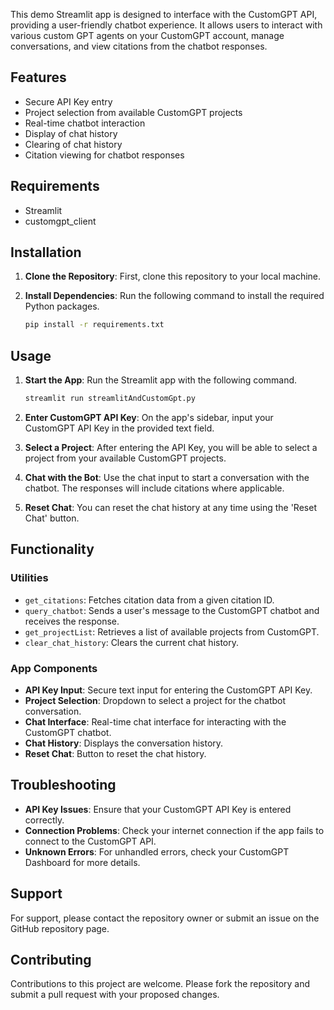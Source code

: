 This demo Streamlit app is designed to interface with the CustomGPT API, providing a user-friendly chatbot experience. It allows users to interact with various custom GPT agents on your CustomGPT account, manage conversations, and view citations from the chatbot responses.

## Features
- Secure API Key entry
- Project selection from available CustomGPT projects
- Real-time chatbot interaction
- Display of chat history
- Clearing of chat history
- Citation viewing for chatbot responses

## Requirements
- Streamlit
- customgpt_client

## Installation

1. **Clone the Repository**: First, clone this repository to your local machine.

2. **Install Dependencies**: Run the following command to install the required Python packages.
   ```bash
   pip install -r requirements.txt
   ```

## Usage

1. **Start the App**: Run the Streamlit app with the following command.
   ```bash
   streamlit run streamlitAndCustomGpt.py
   ```

2. **Enter CustomGPT API Key**: On the app's sidebar, input your CustomGPT API Key in the provided text field.

3. **Select a Project**: After entering the API Key, you will be able to select a project from your available CustomGPT projects.

4. **Chat with the Bot**: Use the chat input to start a conversation with the chatbot. The responses will include citations where applicable.

5. **Reset Chat**: You can reset the chat history at any time using the 'Reset Chat' button.

## Functionality

### Utilities
- `get_citations`: Fetches citation data from a given citation ID.
- `query_chatbot`: Sends a user's message to the CustomGPT chatbot and receives the response.
- `get_projectList`: Retrieves a list of available projects from CustomGPT.
- `clear_chat_history`: Clears the current chat history.

### App Components
- **API Key Input**: Secure text input for entering the CustomGPT API Key.
- **Project Selection**: Dropdown to select a project for the chatbot conversation.
- **Chat Interface**: Real-time chat interface for interacting with the CustomGPT chatbot.
- **Chat History**: Displays the conversation history.
- **Reset Chat**: Button to reset the chat history.

## Troubleshooting
- **API Key Issues**: Ensure that your CustomGPT API Key is entered correctly.
- **Connection Problems**: Check your internet connection if the app fails to connect to the CustomGPT API.
- **Unknown Errors**: For unhandled errors, check your CustomGPT Dashboard for more details.

## Support
For support, please contact the repository owner or submit an issue on the GitHub repository page.

## Contributing
Contributions to this project are welcome. Please fork the repository and submit a pull request with your proposed changes.

